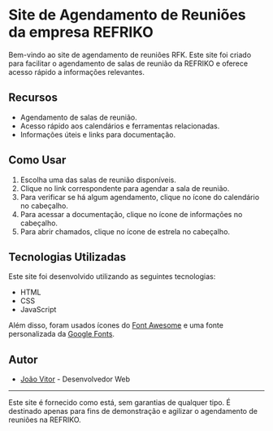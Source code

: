 # Site de Agendamento de Reuniões da empresa REFRIKO

Bem-vindo ao site de agendamento de reuniões RFK. Este site foi criado para facilitar o agendamento de salas de reunião da REFRIKO e oferece acesso rápido a informações relevantes.

## Recursos

- Agendamento de salas de reunião.
- Acesso rápido aos calendários e ferramentas relacionadas.
- Informações úteis e links para documentação.

## Como Usar

1. Escolha uma das salas de reunião disponíveis.
2. Clique no link correspondente para agendar a sala de reunião.
3. Para verificar se há algum agendamento, clique no ícone do calendário no cabeçalho.
4. Para acessar a documentação, clique no ícone de informações no cabeçalho.
5. Para abrir chamados, clique no ícone de estrela no cabeçalho.
   
## Tecnologias Utilizadas

Este site foi desenvolvido utilizando as seguintes tecnologias:

- HTML
- CSS
- JavaScript

Além disso, foram usados ícones do [Font Awesome](https://fontawesome.com/) e uma fonte personalizada da [Google Fonts](https://fonts.google.com/).

## Autor

- [João Vitor](https://github.com/JVTE) - Desenvolvedor Web

---

Este site é fornecido como está, sem garantias de qualquer tipo. É destinado apenas para fins de demonstração e agilizar o agendamento de reuniões na REFRIKO.
